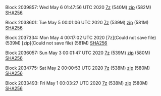 Block 2039857: Wed May  6 01:47:56 UTC 2020 [7z](https://transfer.sh/11dr3l/bootstrap.dat.20200506.7z) (540M) [zip](https://transfer.sh/XpRCI/bootstrap.dat.20200506.zip) (582M) [SHA256](https://transfer.sh/3PDoT/sha256.txt)

Block 2038601: Tue May  5 00:01:06 UTC 2020 [7z]() (539M) [zip]() (581M) [SHA256](https://transfer.sh/15laB7/sha256.txt)

Block 2037334: Mon May  4 00:17:02 UTC 2020 [7z](Could not save file) (539M) [zip](Could not save file) (581M) [SHA256](https://transfer.sh/3LtoN/sha256.txt)

Block 2036057: Sun May  3 00:01:47 UTC 2020 [7z]() (539M) [zip]() (580M) [SHA256]()

Block 2034775: Sat May  2 00:00:53 UTC 2020 [7z](https://transfer.sh/10Gqis/bootstrap.dat.20200502.7z) (538M) [zip](https://transfer.sh/kijds/bootstrap.dat.20200502.zip) (580M) [SHA256](https://transfer.sh/bTMDW/sha256.txt)

Block 2033493: Fri May  1 00:03:27 UTC 2020 [7z](https://transfer.sh/bZm6w/bootstrap.dat.20200501.7z) (538M) [zip](https://transfer.sh/7tS6t/bootstrap.dat.20200501.zip) (580M) [SHA256](https://transfer.sh/14qBK3/sha256.txt)
